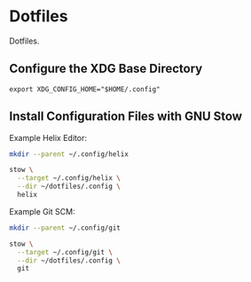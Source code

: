 # Dotfiles

Dotfiles.


## Configure the XDG Base Directory

```~/.profile
export XDG_CONFIG_HOME="$HOME/.config"
```


## Install Configuration Files with GNU Stow

Example Helix Editor:

```sh
mkdir --parent ~/.config/helix
```

```sh
stow \
  --target ~/.config/helix \
  --dir ~/dotfiles/.config \
  helix
```

Example Git SCM:

```sh
mkdir --parent ~/.config/git
```

```sh
stow \
  --target ~/.config/git \
  --dir ~/dotfiles/.config \
  git
```
